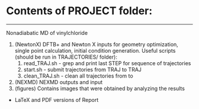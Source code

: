 # Contents of PROJECT folder:
___
Nonadiabatic MD of vinylchloride
1. (NewtonX) DFTB+ and Newton X inputs for geometry optimization, single point calculation, initial condition generation. Useful scripts (should be run in TRAJECTORIES/ folder):
	1. read_TRAJ.sh <start> <end> - grep and print last STEP for sequence of trajectories 
	2. start.sh <start> <end> - submit trajectories from TRAJ<start> to TRAJ<end>
	3. clean_TRAJ.sh <start> <end> - clean all trajectories from <start> to <end>
2. (NEXMD) NEXMD outputs and input
3. (figures) Contains images that were obtained by analyzing the results
- LaTeX and PDF versions of Report
